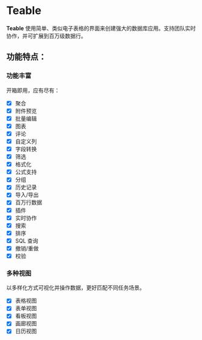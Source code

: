 # Teable

**Teable** 使用简单、类似电子表格的界面来创建强大的数据库应用。支持团队实时协作，并可扩展到百万级数据行。

## 功能特点：

### 功能丰富

开箱即用，应有尽有：

- [x] 聚合
- [x] 附件预览
- [x] 批量编辑
- [x] 图表
- [x] 评论
- [x] 自定义列
- [x] 字段转换
- [x] 筛选
- [x] 格式化
- [x] 公式支持
- [x] 分组
- [x] 历史记录
- [x] 导入/导出
- [x] 百万行数据
- [x] 插件
- [x] 实时协作
- [x] 搜索
- [x] 排序
- [x] SQL 查询
- [x] 撤销/重做
- [x] 校验

### 多种视图

以多样化方式可视化并操作数据，更好匹配不同任务场景。

- [x] 表格视图
- [x] 表单视图
- [x] 看板视图
- [x] 画廊视图
- [x] 日历视图
